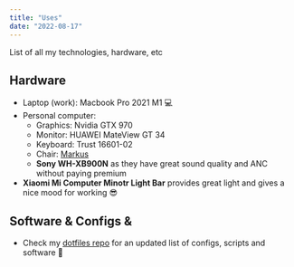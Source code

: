 ```yaml
---
title: "Uses"
date: "2022-08-17"
---
```


List of all my technologies, hardware, etc

## Hardware

- Laptop (work): Macbook Pro 2021 M1 💻
- Personal computer:
  - Graphics: Nvidia GTX 970
  - Monitor: HUAWEI MateView GT 34
  - Keyboard: Trust 16601-02
  - Chair: [Markus](https://www.ikea.com/pt/pt/p/markus-cadeira-giratoria-vissle-cinz-esc-70261150/)
  - **Sony WH-XB900N** as they have great sound quality and ANC without paying premium
- **Xiaomi Mi Computer Minotr Light Bar** provides great light and gives a nice mood for working 😎

## Software & Configs &

- Check my [dotfiles repo](https://github.com/cabeda/dotfiles) for an updated list of configs, scripts and software 🗿

